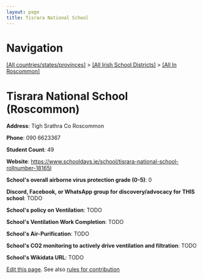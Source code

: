 ```yaml
---
layout: page
title: Tisrara National School
---
```

# Navigation

[[All countries/states/provinces]](../../..) > [[All Irish School Districts]](../..) > [[All In Roscommon]](..)

# Tisrara National School (Roscommon)

**Address**: Tigh Srathra Co Roscommon

**Phone**: 090 6623367

**Student Count**: 49

**Website**: <https://www.schooldays.ie/school/tisrara-national-school-rollnumber-18165I>

**School's overall airborne virus protection grade (0-5)**: 0

**Discord, Facebook, or WhatsApp group for discovery/advocacy for THIS school**: TODO

**School's policy on Ventilation**: TODO

**School's Ventilation Work Completion**: TODO

**School's Air-Purification**: TODO

**School's CO2 monitoring to actively drive ventilation and filtration**: TODO

**School's Wikidata URL**: TODO


[Edit this page](https://github.com/ventilate-schools/Ireland/edit/main/./Roscommon/Tisrara_National_School.md). See also [rules for contribution](../../../contribution-rules/)